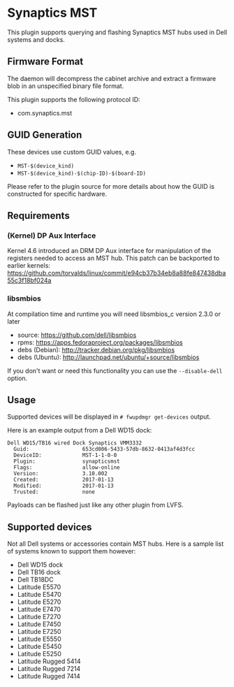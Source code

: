 # Synaptics MST

This plugin supports querying and flashing Synaptics MST hubs used in Dell systems
and docks.

Firmware Format
---------------

The daemon will decompress the cabinet archive and extract a firmware blob in
an unspecified binary file format.

This plugin supports the following protocol ID:

 * com.synaptics.mst

GUID Generation
---------------

These devices use custom GUID values, e.g.

 * `MST-$(device_kind)`
 * `MST-$(device_kind)-$(chip-ID)-$(board-ID)`

Please refer to the plugin source for more details about how the GUID is
constructed for specific hardware.

## Requirements
### (Kernel) DP Aux Interface
Kernel 4.6 introduced an DRM DP Aux interface for manipulation of the registers
needed to access an MST hub.
This patch can be backported to earlier kernels:
https://github.com/torvalds/linux/commit/e94cb37b34eb8a88fe847438dba55c3f18bf024a

### libsmbios
At compilation time and runtime you will need libsmbios_c version 2.3.0 or later
* source:		https://github.com/dell/libsmbios
* rpms:		https://apps.fedoraproject.org/packages/libsmbios
* debs (Debian):	http://tracker.debian.org/pkg/libsmbios
* debs (Ubuntu):	http://launchpad.net/ubuntu/+source/libsmbios

If you don't want or need this functionality you can use the
`--disable-dell` option.

## Usage
Supported devices will be displayed in `# fwupdmgr get-devices` output.

Here is an example output from a Dell WD15 dock:

```
Dell WD15/TB16 wired Dock Synaptics VMM3332
  Guid:                 653cd006-5433-57db-8632-0413af4d3fcc
  DeviceID:             MST-1-1-0-0
  Plugin:               synapticsmst
  Flags:                allow-online
  Version:              3.10.002
  Created:              2017-01-13
  Modified:             2017-01-13
  Trusted:              none
```
Payloads can be flashed just like any other plugin from LVFS.

## Supported devices
Not all Dell systems or accessories contain MST hubs.
Here is a sample list of systems known to support them however:
 *  Dell WD15 dock
 *  Dell TB16 dock
 *  Dell TB18DC
 *  Latitude E5570
 *  Latitude E5470
 *  Latitude E5270
 *  Latitude E7470
 *  Latitude E7270
 *  Latitude E7450
 *  Latitude E7250
 *  Latitude E5550
 *  Latitude E5450
 *  Latitude E5250
 *  Latitude Rugged 5414
 *  Latitude Rugged 7214
 *  Latitude Rugged 7414
